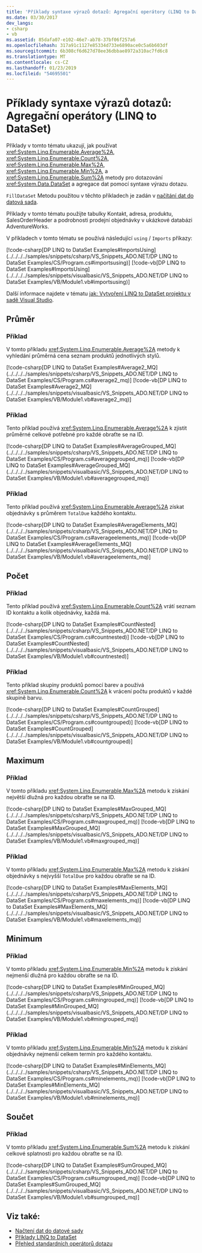 ```yaml
---
title: 'Příklady syntaxe výrazů dotazů: Agregační operátory (LINQ to DataSet)'
ms.date: 03/30/2017
dev_langs:
- csharp
- vb
ms.assetid: 85dafa07-e102-46e7-ab78-37bf06f257a6
ms.openlocfilehash: 317a91c1127e85334d733e6890ace0c5a6b603df
ms.sourcegitcommit: 6b308cf6d627d78ee36dbbae8972a310ac7fd6c8
ms.translationtype: MT
ms.contentlocale: cs-CZ
ms.lasthandoff: 01/23/2019
ms.locfileid: "54695501"
---
```

# <a name="query-expression-syntax-examples-aggregate-operators-linq-to-dataset"></a>Příklady syntaxe výrazů dotazů: Agregační operátory (LINQ to DataSet)
Příklady v tomto tématu ukazují, jak používat <xref:System.Linq.Enumerable.Average%2A>, <xref:System.Linq.Enumerable.Count%2A>, <xref:System.Linq.Enumerable.Max%2A>, <xref:System.Linq.Enumerable.Min%2A>, a <xref:System.Linq.Enumerable.Sum%2A> metody pro dotazování <xref:System.Data.DataSet> a agregace dat pomocí syntaxe výrazu dotazu.  
  
 `FillDataSet` Metodu použitou v těchto příkladech je zadán v [načítání dat do datová sada](../../../../docs/framework/data/adonet/loading-data-into-a-dataset.md).  
  
 Příklady v tomto tématu použijte tabulky Kontakt, adresa, produktu, SalesOrderHeader a podrobnosti prodejní objednávky v ukázkové databázi AdventureWorks.  
  
 V příkladech v tomto tématu se používá následující `using` / `Imports` příkazy:  
  
 [!code-csharp[DP LINQ to DataSet Examples#ImportsUsing](../../../../samples/snippets/csharp/VS_Snippets_ADO.NET/DP LINQ to DataSet Examples/CS/Program.cs#importsusing)]
 [!code-vb[DP LINQ to DataSet Examples#ImportsUsing](../../../../samples/snippets/visualbasic/VS_Snippets_ADO.NET/DP LINQ to DataSet Examples/VB/Module1.vb#importsusing)]  
  
 Další informace najdete v tématu [jak: Vytvoření LINQ to DataSet projektu v sadě Visual Studio](../../../../docs/framework/data/adonet/how-to-create-a-linq-to-dataset-project-in-vs.md).  
  
## <a name="average"></a>Průměr  
  
### <a name="example"></a>Příklad  
 V tomto příkladu <xref:System.Linq.Enumerable.Average%2A> metody k vyhledání průměrná cena seznam produktů jednotlivých stylů.  
  
 [!code-csharp[DP LINQ to DataSet Examples#Average2_MQ](../../../../samples/snippets/csharp/VS_Snippets_ADO.NET/DP LINQ to DataSet Examples/CS/Program.cs#average2_mq)]
 [!code-vb[DP LINQ to DataSet Examples#Average2_MQ](../../../../samples/snippets/visualbasic/VS_Snippets_ADO.NET/DP LINQ to DataSet Examples/VB/Module1.vb#average2_mq)]  
  
### <a name="example"></a>Příklad  
 Tento příklad používá <xref:System.Linq.Enumerable.Average%2A> k zjistit průměrné celkové potřebné pro každé obraťte se na ID.  
  
 [!code-csharp[DP LINQ to DataSet Examples#AverageGrouped_MQ](../../../../samples/snippets/csharp/VS_Snippets_ADO.NET/DP LINQ to DataSet Examples/CS/Program.cs#averagegrouped_mq)]
 [!code-vb[DP LINQ to DataSet Examples#AverageGrouped_MQ](../../../../samples/snippets/visualbasic/VS_Snippets_ADO.NET/DP LINQ to DataSet Examples/VB/Module1.vb#averagegrouped_mq)]  
  
### <a name="example"></a>Příklad  
 Tento příklad používá <xref:System.Linq.Enumerable.Average%2A> získat objednávky s průměrem `TotalDue` každého kontaktu.  
  
 [!code-csharp[DP LINQ to DataSet Examples#AverageElements_MQ](../../../../samples/snippets/csharp/VS_Snippets_ADO.NET/DP LINQ to DataSet Examples/CS/Program.cs#averageelements_mq)]
 [!code-vb[DP LINQ to DataSet Examples#AverageElements_MQ](../../../../samples/snippets/visualbasic/VS_Snippets_ADO.NET/DP LINQ to DataSet Examples/VB/Module1.vb#averageelements_mq)]  
  
## <a name="count"></a>Počet  
  
### <a name="example"></a>Příklad  
 Tento příklad používá <xref:System.Linq.Enumerable.Count%2A> vrátí seznam ID kontaktu a kolik objednávky, každá má.  
  
 [!code-csharp[DP LINQ to DataSet Examples#CountNested](../../../../samples/snippets/csharp/VS_Snippets_ADO.NET/DP LINQ to DataSet Examples/CS/Program.cs#countnested)]
 [!code-vb[DP LINQ to DataSet Examples#CountNested](../../../../samples/snippets/visualbasic/VS_Snippets_ADO.NET/DP LINQ to DataSet Examples/VB/Module1.vb#countnested)]  
  
### <a name="example"></a>Příklad  
 Tento příklad skupiny produktů pomocí barev a používá <xref:System.Linq.Enumerable.Count%2A> k vrácení počtu produktů v každé skupině barvu.  
  
 [!code-csharp[DP LINQ to DataSet Examples#CountGrouped](../../../../samples/snippets/csharp/VS_Snippets_ADO.NET/DP LINQ to DataSet Examples/CS/Program.cs#countgrouped)]
 [!code-vb[DP LINQ to DataSet Examples#CountGrouped](../../../../samples/snippets/visualbasic/VS_Snippets_ADO.NET/DP LINQ to DataSet Examples/VB/Module1.vb#countgrouped)]  
  
## <a name="max"></a>Maximum  
  
### <a name="example"></a>Příklad  
 V tomto příkladu <xref:System.Linq.Enumerable.Max%2A> metodu k získání největší dlužná pro každou obraťte se na ID.  
  
 [!code-csharp[DP LINQ to DataSet Examples#MaxGrouped_MQ](../../../../samples/snippets/csharp/VS_Snippets_ADO.NET/DP LINQ to DataSet Examples/CS/Program.cs#maxgrouped_mq)]
 [!code-vb[DP LINQ to DataSet Examples#MaxGrouped_MQ](../../../../samples/snippets/visualbasic/VS_Snippets_ADO.NET/DP LINQ to DataSet Examples/VB/Module1.vb#maxgrouped_mq)]  
  
### <a name="example"></a>Příklad  
 V tomto příkladu <xref:System.Linq.Enumerable.Max%2A> metodu k získání objednávky s nejvyšší `TotalDue` pro každou obraťte se na ID.  
  
 [!code-csharp[DP LINQ to DataSet Examples#MaxElements_MQ](../../../../samples/snippets/csharp/VS_Snippets_ADO.NET/DP LINQ to DataSet Examples/CS/Program.cs#maxelements_mq)]
 [!code-vb[DP LINQ to DataSet Examples#MaxElements_MQ](../../../../samples/snippets/visualbasic/VS_Snippets_ADO.NET/DP LINQ to DataSet Examples/VB/Module1.vb#maxelements_mq)]  
  
## <a name="min"></a>Minimum  
  
### <a name="example"></a>Příklad  
 V tomto příkladu <xref:System.Linq.Enumerable.Min%2A> metodu k získání nejmenší dlužná pro každou obraťte se na ID.  
  
 [!code-csharp[DP LINQ to DataSet Examples#MinGrouped_MQ](../../../../samples/snippets/csharp/VS_Snippets_ADO.NET/DP LINQ to DataSet Examples/CS/Program.cs#mingrouped_mq)]
 [!code-vb[DP LINQ to DataSet Examples#MinGrouped_MQ](../../../../samples/snippets/visualbasic/VS_Snippets_ADO.NET/DP LINQ to DataSet Examples/VB/Module1.vb#mingrouped_mq)]  
  
### <a name="example"></a>Příklad  
 V tomto příkladu <xref:System.Linq.Enumerable.Min%2A> metodu k získání objednávky nejmenší celkem termín pro každého kontaktu.  
  
 [!code-csharp[DP LINQ to DataSet Examples#MinElements_MQ](../../../../samples/snippets/csharp/VS_Snippets_ADO.NET/DP LINQ to DataSet Examples/CS/Program.cs#minelements_mq)]
 [!code-vb[DP LINQ to DataSet Examples#MinElements_MQ](../../../../samples/snippets/visualbasic/VS_Snippets_ADO.NET/DP LINQ to DataSet Examples/VB/Module1.vb#minelements_mq)]  
  
## <a name="sum"></a>Součet  
  
### <a name="example"></a>Příklad  
 V tomto příkladu <xref:System.Linq.Enumerable.Sum%2A> metodu k získání celkové splatnosti pro každou obraťte se na ID.  
  
 [!code-csharp[DP LINQ to DataSet Examples#SumGrouped_MQ](../../../../samples/snippets/csharp/VS_Snippets_ADO.NET/DP LINQ to DataSet Examples/CS/Program.cs#sumgrouped_mq)]
 [!code-vb[DP LINQ to DataSet Examples#SumGrouped_MQ](../../../../samples/snippets/visualbasic/VS_Snippets_ADO.NET/DP LINQ to DataSet Examples/VB/Module1.vb#sumgrouped_mq)]  
  
## <a name="see-also"></a>Viz také:
- [Načtení dat do datové sady](../../../../docs/framework/data/adonet/loading-data-into-a-dataset.md)
- [Příklady LINQ to DataSet](../../../../docs/framework/data/adonet/linq-to-dataset-examples.md)
- [Přehled standardních operátorů dotazu](https://msdn.microsoft.com/library/24cda21e-8af8-4632-b519-c404a839b9b2)
